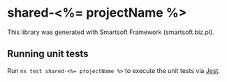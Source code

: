 # shared-<%= projectName %>

This library was generated with Smartsoft Framework (smartsoft.biz.pl).

## Running unit tests

Run `nx test shared-<%= projectName %>` to execute the unit tests via [Jest](https://jestjs.io).
